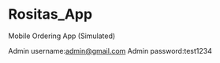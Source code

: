 # Rositas_App
Mobile Ordering App (Simulated)

Admin username:admin@gmail.com
Admin password:test1234
